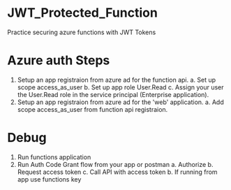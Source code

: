 # JWT_Protected_Function
Practice securing azure functions with JWT Tokens 

# Azure auth Steps
1. Setup an app registraion from azure ad for the function api.
  a. Set up scope access_as_user
  b. Set up app role User.Read
  c. Assign your user the User.Read role in the service principal (Enterprise application).
3. Setup an app registraion from azure ad for the 'web' application.
  a. Add scope access_as_user from function api registraion.

# Debug
1. Run functions application
2. Run Auth Code Grant flow from your app or postman
   a. Authorize
   b. Request access token
   c. Call API with access token
   b. If running from app use functions key


